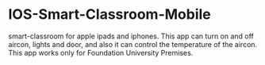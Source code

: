 # IOS-Smart-Classroom-Mobile
smart-classroom for apple ipads and iphones.
This app can turn on and off aircon, lights and door, and also it can control the temperature of the aircon.
This app works only for Foundation University Premises.
